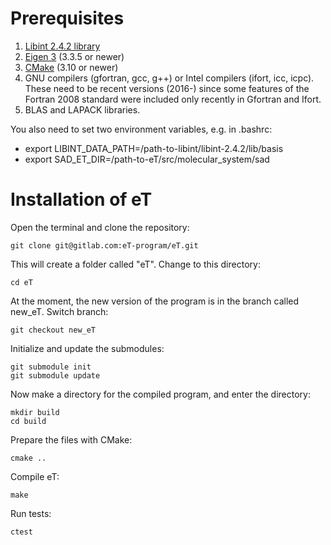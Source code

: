 # Prerequisites
1. [Libint 2.4.2 library](https://github.com/evaleev/libint/releases/download/v2.4.2/libint-2.4.2.tgz)
2. [Eigen 3](http://eigen.tuxfamily.org/index.php?title=Main_Page) (3.3.5 or newer)
3. [CMake](https://cmake.org/) (3.10 or newer)
4. GNU compilers (gfortran, gcc, g++) or Intel compilers (ifort, icc, icpc). These need to be recent versions (2016-) since some features of the Fortran 2008 standard were included only recently in Gfortran and Ifort. 
5. BLAS and LAPACK libraries.

You also need to set two environment variables, e.g. in .bashrc:
* export LIBINT\_DATA\_PATH=/path-to-libint/libint-2.4.2/lib/basis
* export SAD\_ET\_DIR=/path-to-eT/src/molecular\_system/sad

# Installation of eT
Open the terminal and clone the repository:
```
git clone git@gitlab.com:eT-program/eT.git
```
This will create a folder called "eT". Change to this directory:
```
cd eT
```
At the moment, the new version of the program is in the branch called new\_eT. Switch branch:
```
git checkout new_eT
```
Initialize and update the submodules:
```
git submodule init 
git submodule update
```
Now make a directory for the compiled program, and enter the directory:
```
mkdir build
cd build
```
Prepare the files with CMake:
```
cmake ..
```
Compile eT:
```
make
```
Run tests:
```
ctest
```
